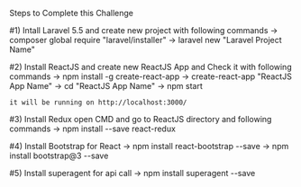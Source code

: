 Steps to Complete this Challenge

#1) Intall Laravel 5.5 and create new project with following commands
	-> composer global require "laravel/installer" 
	-> laravel new "Laravel Project Name"

#2) Install ReactJS and create new ReactJS App and Check it with following commands
	-> npm install -g create-react-app
	-> create-react-app "ReactJS App Name"
	-> cd "ReactJS App Name"
	-> npm start

	it will be running on http://localhost:3000/

#3) Install Redux
	open CMD and go to ReactJS directory and following commands
	-> npm install --save react-redux

#4) Install Bootstrap for React
	-> npm install react-bootstrap --save
	-> npm install bootstrap@3 --save

#5) Install superagent for api call
	-> npm install superagent --save